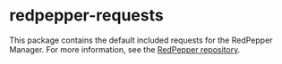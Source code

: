# redpepper-requests

This package contains the default included requests for the RedPepper Manager.
For more information, see the [RedPepper repository](https://github.com/merlinz01/redpepper).
